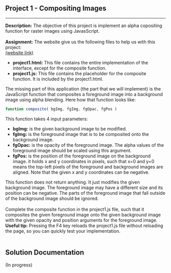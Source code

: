 Project 1 - Compositing Images
----
----

<b>Description:</b> The objective of this project is implement an alpha copositing function for raster images using JavasScript.
<br><br>
<b>Assignment:</b> The website give us the following files to help us with this project:<br><a href="https://graphics.cs.utah.edu/courses/cs4600/fall2020/?prj=1">(website link)</a>
<ul>
    <li><b>project1.html:</b> This file contains the entire implementation of the interface, except for the composite function.</li>
    <li><b>project1.js:</b> This file contains the placeholder for the composite function. It is included by the project1.html.</li>
</ul>

The missing part of this application (the part that we will implement) is the JavaScript function that composites a foreground image into a background image using alpha blending. Here how that function looks like:

``` javascript
function composite( bgImg, fgImg, fgOpac, fgPos )
```
This function takes 4 input parameters:
<ul>
    <li><b>bgImg:</b> is the given background image to be modified.</li>
    <li><b>fgImg:</b> is the foreground image that is to be composited onto the background image.</li>
    <li><b>fgOpac:</b> is the opacity of the foreground image. The alpha values of the foreground image should be scaled using this argument.</li>
    <li><b>fgPos:</b> is the position of the foreground image on the background image. it holds x and y coordinates in pixels, such that x=0 and y=0 means the top-left pixels of the foreground and background images are aligned. Note that the given x and y coordinates can be negative.</li>
</ul>
This function does not return anything. It just modifies the given background image. The foreground image may have a different size and its position can be negative. The parts of the foreground image that fall outside of the background image should be ignored.
<br><br>
Complete the composite function in the project1.js file, such that it composites the given foreground image onto the given background image with the given opacity and position arguments for the foreground image.
<br>
<b>Useful tip:</b> Pressing the F4 key reloads the project1.js file without reloading the page, so you can quickly test your implementation.
<br><br>

Solution Documentation
----
(In progress)